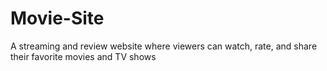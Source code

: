 # Movie-Site
A streaming and review website where viewers can watch, rate, and share their favorite movies and TV shows
